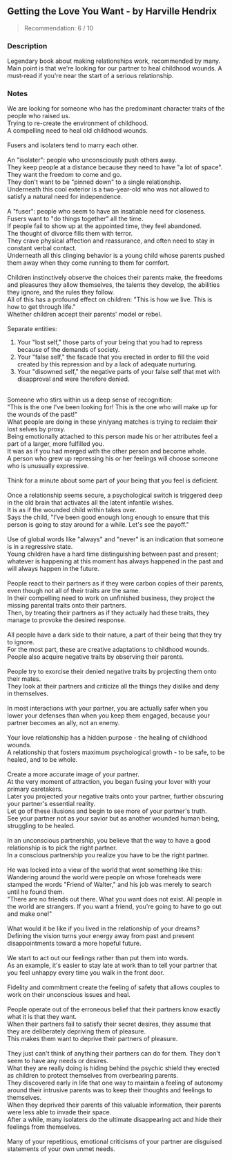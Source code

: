 ## Getting the Love You Want - by Harville Hendrix
> Recommendation: 6 / 10
    
### Description
Legendary book about making relationships work, recommended by many. Main point is that we're looking for our partner to heal childhood wounds. A must-read if you're near the start of a serious relationship.
    
### Notes
We are looking for someone who has the predominant character traits of the people who raised us.<br>
Trying to re-create the environment of childhood.<br>
A compelling need to heal old childhood wounds.<br>
<br>
Fusers and isolaters tend to marry each other.<br>
<br>
An "isolater": people who unconsciously push others away.<br>
They keep people at a distance because they need to have "a lot of space".<br>
They want the freedom to come and go.<br>
They don't want to be "pinned down" to a single relationship.<br>
Underneath this cool exterior is a two-year-old who was not allowed to satisfy a natural need for independence.<br>
<br>
A "fuser": people who seem to have an insatiable need for closeness.<br>
Fusers want to "do things together" all the time.<br>
If people fail to show up at the appointed time, they feel abandoned.<br>
The thought of divorce fills them with terror.<br>
They crave physical affection and reassurance, and often need to stay in constant verbal contact.<br>
Underneath all this clinging behavior is a young child whose parents pushed them away when they come running to them for comfort.<br>
<br>
Children instinctively observe the choices their parents make, the freedoms and pleasures they allow themselves, the talents they develop, the abilities they ignore, and the rules they follow.<br>
All of this has a profound effect on children: "This is how we live. This is how to get through life."<br>
Whether children accept their parents' model or rebel.<br>
<br>
Separate entities:<br>
1. Your "lost self," those parts of your being that you had to repress because of the demands of society.<br>
2. Your "false self," the facade that you erected in order to fill the void created by this repression and by a lack of adequate nurturing.<br>
3. Your "disowned self," the negative parts of your false self that met with disapproval and were therefore denied.<br>
<br>
Someone who stirs within us a deep sense of recognition:<br>
"This is the one I've been looking for! This is the one who will make up for the wounds of the past!"<br>
What people are doing in these yin/yang matches is trying to reclaim their lost selves by proxy.<br>
Being emotionally attached to this person made his or her attributes feel a part of a larger, more fulfilled you.<br>
It was as if you had merged with the other person and become whole.<br>
A person who grew up repressing his or her feelings will choose someone who is unusually expressive.<br>
<br>
Think for a minute about some part of your being that you feel is deficient.<br>
<br>
Once a relationship seems secure, a psychological switch is triggered deep in the old brain that activates all the latent infantile wishes.<br>
It is as if the wounded child within takes over.<br>
Says the child, "I've been good enough long enough to ensure that this person is going to stay around for a while. Let's see the payoff."<br>
<br>
Use of global words like "always" and "never" is an indication that someone is in a regressive state.<br>
Young children have a hard time distinguishing between past and present; whatever is happening at this moment has always happened in the past and will always happen in the future.<br>
<br>
People react to their partners as if they were carbon copies of their parents, even though not all of their traits are the same.<br>
In their compelling need to work on unfinished business, they project the missing parental traits onto their partners.<br>
Then, by treating their partners as if they actually had these traits, they manage to provoke the desired response.<br>
<br>
All people have a dark side to their nature, a part of their being that they try to ignore.<br>
For the most part, these are creative adaptations to childhood wounds.<br>
People also acquire negative traits by observing their parents.<br>
<br>
People try to exorcise their denied negative traits by projecting them onto their mates.<br>
They look at their partners and criticize all the things they dislike and deny in themselves.<br>
<br>
In most interactions with your partner, you are actually safer when you lower your defenses than when you keep them engaged, because your partner becomes an ally, not an enemy.<br>
<br>
Your love relationship has a hidden purpose - the healing of childhood wounds.<br>
A relationship that fosters maximum psychological growth - to be safe, to be healed, and to be whole.<br>
<br>
Create a more accurate image of your partner.<br>
At the very moment of attraction, you began fusing your lover with your primary caretakers.<br>
Later you projected your negative traits onto your partner, further obscuring your partner's essential reality.<br>
Let go of these illusions and begin to see more of your partner's truth.<br>
See your partner not as your savior but as another wounded human being, struggling to be healed.<br>
<br>
In an unconscious partnership, you believe that the way to have a good relationship is to pick the right partner.<br>
In a conscious partnership you realize you have to be the right partner.<br>
<br>
He was locked into a view of the world that went something like this:<br>
Wandering around the world were people on whose foreheads were stamped the words "Friend of Walter," and his job was merely to search until he found them.<br>
"There are no friends out there. What you want does not exist. All people in the world are strangers. If you want a friend, you're going to have to go out and make one!"<br>
<br>
What would it be like if you lived in the relationship of your dreams?<br>
Defining the vision turns your energy away from past and present disappointments toward a more hopeful future.<br>
<br>
We start to act out our feelings rather than put them into words.<br>
As an example, it's easier to stay late at work than to tell your partner that you feel unhappy every time you walk in the front door.<br>
<br>
Fidelity and commitment create the feeling of safety that allows couples to work on their unconscious issues and heal.<br>
<br>
People operate out of the erroneous belief that their partners know exactly what it is that they want.<br>
When their partners fail to satisfy their secret desires, they assume that they are deliberately depriving them of pleasure.<br>
This makes them want to deprive their partners of pleasure.<br>
<br>
They just can't think of anything their partners can do for them. They don't seem to have any needs or desires.<br>
What they are really doing is hiding behind the psychic shield they erected as children to protect themselves from overbearing parents.<br>
They discovered early in life that one way to maintain a feeling of autonomy around their intrusive parents was to keep their thoughts and feelings to themselves.<br>
When they deprived their parents of this valuable information, their parents were less able to invade their space.<br>
After a while, many isolaters do the ultimate disappearing act and hide their feelings from themselves.<br>
<br>
Many of your repetitious, emotional criticisms of your partner are disguised statements of your own unmet needs.
